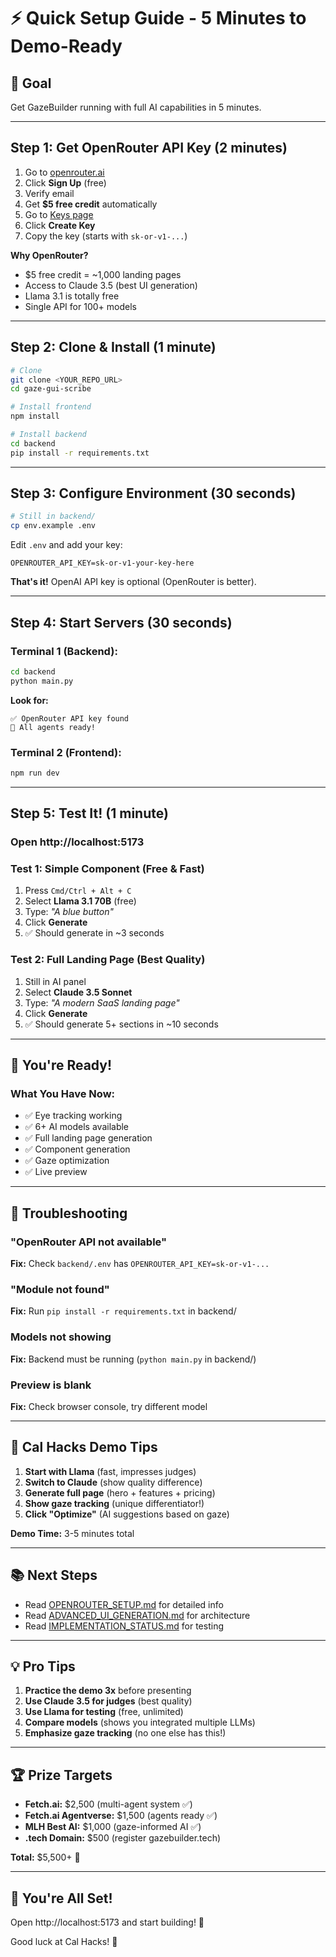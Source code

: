 # ⚡ Quick Setup Guide - 5 Minutes to Demo-Ready

## 🎯 Goal
Get GazeBuilder running with full AI capabilities in 5 minutes.

---

## Step 1: Get OpenRouter API Key (2 minutes)

1. Go to [openrouter.ai](https://openrouter.ai/)
2. Click **Sign Up** (free)
3. Verify email
4. Get **$5 free credit** automatically
5. Go to [Keys page](https://openrouter.ai/keys)
6. Click **Create Key**
7. Copy the key (starts with `sk-or-v1-...`)

**Why OpenRouter?**
- $5 free credit = ~1,000 landing pages
- Access to Claude 3.5 (best UI generation)
- Llama 3.1 is totally free
- Single API for 100+ models

---

## Step 2: Clone & Install (1 minute)

```bash
# Clone
git clone <YOUR_REPO_URL>
cd gaze-gui-scribe

# Install frontend
npm install

# Install backend
cd backend
pip install -r requirements.txt
```

---

## Step 3: Configure Environment (30 seconds)

```bash
# Still in backend/
cp env.example .env
```

Edit `.env` and add your key:
```env
OPENROUTER_API_KEY=sk-or-v1-your-key-here
```

**That's it!** OpenAI API key is optional (OpenRouter is better).

---

## Step 4: Start Servers (30 seconds)

### Terminal 1 (Backend):
```bash
cd backend
python main.py
```

**Look for:**
```
✅ OpenRouter API key found
🎉 All agents ready!
```

### Terminal 2 (Frontend):
```bash
npm run dev
```

---

## Step 5: Test It! (1 minute)

### Open http://localhost:5173

### Test 1: Simple Component (Free & Fast)
1. Press `Cmd/Ctrl + Alt + C`
2. Select **Llama 3.1 70B** (free)
3. Type: *"A blue button"*
4. Click **Generate**
5. ✅ Should generate in ~3 seconds

### Test 2: Full Landing Page (Best Quality)
1. Still in AI panel
2. Select **Claude 3.5 Sonnet**
3. Type: *"A modern SaaS landing page"*
4. Click **Generate**
5. ✅ Should generate 5+ sections in ~10 seconds

---

## 🎉 You're Ready!

### What You Have Now:
- ✅ Eye tracking working
- ✅ 6+ AI models available
- ✅ Full landing page generation
- ✅ Component generation
- ✅ Gaze optimization
- ✅ Live preview

---

## 🐛 Troubleshooting

### "OpenRouter API not available"
**Fix:** Check `backend/.env` has `OPENROUTER_API_KEY=sk-or-v1-...`

### "Module not found"
**Fix:** Run `pip install -r requirements.txt` in backend/

### Models not showing
**Fix:** Backend must be running (`python main.py` in backend/)

### Preview is blank
**Fix:** Check browser console, try different model

---

## 🎯 Cal Hacks Demo Tips

1. **Start with Llama** (fast, impresses judges)
2. **Switch to Claude** (show quality difference)
3. **Generate full page** (hero + features + pricing)
4. **Show gaze tracking** (unique differentiator!)
5. **Click "Optimize"** (AI suggestions based on gaze)

**Demo Time:** 3-5 minutes total

---

## 📚 Next Steps

- Read [OPENROUTER_SETUP.md](OPENROUTER_SETUP.md) for detailed info
- Read [ADVANCED_UI_GENERATION.md](ADVANCED_UI_GENERATION.md) for architecture
- Read [IMPLEMENTATION_STATUS.md](IMPLEMENTATION_STATUS.md) for testing

---

## 💡 Pro Tips

1. **Practice the demo 3x** before presenting
2. **Use Claude 3.5 for judges** (best quality)
3. **Use Llama for testing** (free, unlimited)
4. **Compare models** (shows you integrated multiple LLMs)
5. **Emphasize gaze tracking** (no one else has this!)

---

## 🏆 Prize Targets

- **Fetch.ai:** $2,500 (multi-agent system ✅)
- **Fetch.ai Agentverse:** $1,500 (agents ready ✅)
- **MLH Best AI:** $1,000 (gaze-informed AI ✅)
- **.tech Domain:** $500 (register gazebuilder.tech)

**Total:** $5,500+ 🎉

---

## 🚀 You're All Set!

Open http://localhost:5173 and start building! 🎨

Good luck at Cal Hacks! 🎉

